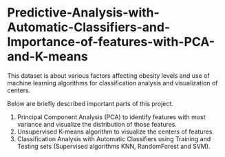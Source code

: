 # Predictive-Analysis-with-Automatic-Classifiers-and-Importance-of-features-with-PCA-and-K-means

This dataset is about various factors affecting obesity levels and use of machine learning algorithms for classification analysis and visualization of centers.

Below are briefly described important parts of this project.
1. Principal Component Analysis (PCA) to identify features with most variance and visualize the distribution of those features. 
2. Unsupervised K-means algorithm to visualize the centers of features. 
3. Classification Analysis with Automatic Classifiers using Training and Testing sets (Supervised algorithms KNN, RandomForest and SVM).
